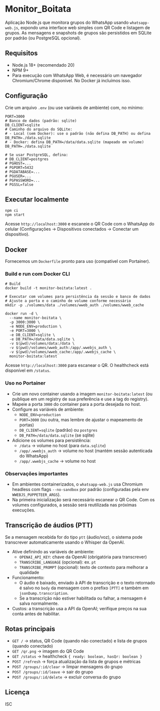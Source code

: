 # Monitor_Boitata

Aplicação Node.js que monitora grupos do WhatsApp usando `whatsapp-web.js`, expondo uma interface web simples com QR Code e listagem de grupos. As mensagens e snapshots de grupos são persistidos em SQLite por padrão (ou PostgreSQL opcional).

## Requisitos
- Node.js 18+ (recomendado 20)
- NPM 9+
- Para execução com WhatsApp Web, é necessário um navegador Chromium/Chrome disponível. No Docker já incluímos isso.

## Configuração
Crie um arquivo `.env` (ou use variáveis de ambiente) com, no mínimo:

```
PORT=3000
# Banco de dados (padrão: sqlite)
DB_CLIENT=sqlite
# Caminho do arquivo do SQLite:
# - Local (sem Docker): use o padrão (não defina DB_PATH) ou defina DB_PATH=./data.sqlite
# - Docker: defina DB_PATH=/data/data.sqlite (mapeado em volume)
DB_PATH=./data.sqlite

# Se usar PostgreSQL, defina:
# DB_CLIENT=postgres
# PGHOST=...
# PGPORT=5432
# PGDATABASE=...
# PGUSER=...
# PGPASSWORD=...
# PGSSL=false
```

## Executar localmente
```
npm ci
npm start
```
Acesse `http://localhost:3000` e escaneie o QR Code com o WhatsApp do celular (Configurações → Dispositivos conectados → Conectar um dispositivo).

## Docker
Fornecemos um `Dockerfile` pronto para uso (compatível com Portainer).

### Build e run com Docker CLI
```
# Build
docker build -t monitor-boitata:latest .

# Executar com volumes para persistência da sessão e banco de dados
# Ajuste a porta e o caminho de volume conforme necessário
mkdir -p ./volumes/data ./volumes/wweb_auth ./volumes/wweb_cache

docker run -d \
  --name monitor-boitata \
  -p 3000:3000 \
  -e NODE_ENV=production \
  -e PORT=3000 \
  -e DB_CLIENT=sqlite \
  -e DB_PATH=/data/data.sqlite \
  -v $(pwd)/volumes/data:/data \
  -v $(pwd)/volumes/wweb_auth:/app/.wwebjs_auth \
  -v $(pwd)/volumes/wweb_cache:/app/.wwebjs_cache \
  monitor-boitata:latest
```
Acesse `http://localhost:3000` para escanear o QR. O healthcheck está disponível em `/status`.

### Uso no Portainer
- Crie um novo container usando a imagem `monitor-boitata:latest` (ou publique em um registry de sua preferência e use a tag do registry).
- Mapeie a porta `3000` do container para a porta desejada no host.
- Configure as variáveis de ambiente:
  - `NODE_ENV=production`
  - `PORT=3000` (ou outra, mas lembre de ajustar o mapeamento de portas)
  - `DB_CLIENT=sqlite` (padrão) ou `postgres`
  - `DB_PATH=/data/data.sqlite` (se sqlite)
- Adicione os volumes para persistência:
  - `/data` → volume no host (para `data.sqlite`)
  - `/app/.wwebjs_auth` → volume no host (mantém sessão autenticada do WhatsApp)
  - `/app/.wwebjs_cache` → volume no host

### Observações importantes
- Em ambientes containerizados, o `whatsapp-web.js` usa Chromium headless com flags `--no-sandbox` por padrão (configuradas pela env `WWEBJS_PUPPETEER_ARGS`).
- Na primeira inicialização será necessário escanear o QR Code. Com os volumes configurados, a sessão será reutilizada nas próximas execuções.

## Transcrição de áudios (PTT)
Se a mensagem recebida for do tipo `ptt` (áudio/voz), o sistema pode transcrever automaticamente usando o Whisper da OpenAI.

- Ative definindo as variáveis de ambiente:
  - `OPENAI_API_KEY`: chave da OpenAI (obrigatória para transcrever)
  - `TRANSCRIBE_LANGUAGE` (opcional): ex. `pt`
  - `TRANSCRIBE_PROMPT` (opcional): texto de contexto para melhorar a qualidade
- Funcionamento:
  - O áudio é baixado, enviado à API de transcrição e o texto retornado é salvo no `body` da mensagem com o prefixo `[PTT]` e também em `jsonDump.transcription`.
  - Se a transcrição não estiver habilitada ou falhar, a mensagem é salva normalmente.
- Custos: a transcrição usa a API da OpenAI; verifique preços na sua conta antes de habilitar.

## Rotas principais
- `GET /` → status, QR Code (quando não conectado) e lista de grupos (quando conectado)
- `GET /qr.png` → imagem do QR Code
- `GET /status` → healthcheck `{ ready: boolean, hasQr: boolean }`
- `POST /refresh` → força atualização da lista de grupos e métricas
- `POST /groups/:id/clear` → limpar mensagens do grupo
- `POST /groups/:id/leave` → sair do grupo
- `POST /groups/:id/delete` → excluir conversa do grupo

## Licença
ISC
